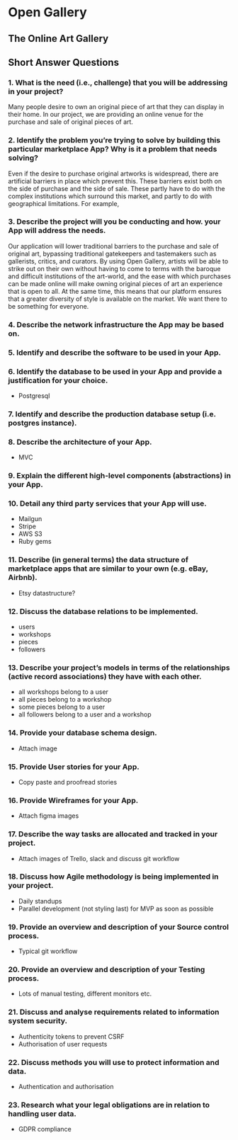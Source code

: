 # Open Gallery
## The Online Art Gallery

## Short Answer Questions

### 1. What is the need (i.e., challenge) that you will be addressing in your project?

Many people desire to own an original piece of art that they can display in their home. 
In our project, we are providing an online venue for the purchase and sale of original
pieces of art.

### 2. Identify the problem you’re trying to solve by building this particular marketplace App? Why is it a problem that needs solving?

Even if the desire to purchase original artworks is widespread, there are artificial
barriers in place which prevent this. These barriers exist both on the side of purchase
and the side of sale. These partly have to do with the complex institutions which
surround this market, and partly to do with geographical limitations. For example,


### 3. Describe the project will you be conducting and how. your App will address the needs.

Our application will lower traditional barriers to the purchase and sale of original
art, bypassing traditional gatekeepers and tastemakers such as gallerists, critics,
and curators. By using Open Gallery, artists will be able to strike out on their own
without having to come to terms with the baroque and difficult institutions of the
art-world, and the ease with which purchases can be made online will make owning 
original pieces of art an experience that is open to all. At the same time, this means 
that our platform ensures that a greater diversity of style is available on the market. 
We want there to be something for everyone.

### 4. Describe the network infrastructure the App may be based on.



### 5. Identify and describe the software to be used in your App.



### 6. Identify the database to be used in your App and provide a justification for your choice.

* Postgresql

### 7. Identify and describe the production database setup (i.e. postgres instance).
### 8. Describe the architecture of your App.

* MVC

### 9. Explain the different high-level components (abstractions) in your App.
### 10. Detail any third party services that your App will use.

* Mailgun
* Stripe
* AWS S3
* Ruby gems

### 11. Describe (in general terms) the data structure of marketplace apps that are similar to your own (e.g. eBay, Airbnb).

* Etsy datastructure?

### 12. Discuss the database relations to be implemented.

* users
* workshops
* pieces
* followers

### 13. Describe your project’s models in terms of the relationships (active record associations) they have with each other.

* all workshops belong to a user
* all pieces belong to a workshop
* some pieces belong to a user
* all followers belong to a user and a workshop

### 14. Provide your database schema design.

* Attach image

### 15. Provide User stories for your App.

* Copy paste and proofread stories

### 16. Provide Wireframes for your App.

* Attach figma images

### 17. Describe the way tasks are allocated and tracked in your project.

* Attach images of Trello, slack and discuss git workflow

### 18. Discuss how Agile methodology is being implemented in your project.

* Daily standups
* Parallel development (not styling last) for MVP as soon as possible

### 19. Provide an overview and description of your Source control process.

* Typical git workflow

### 20. Provide an overview and description of your Testing process.

* Lots of manual testing, different monitors etc.

### 21. Discuss and analyse requirements related to information system security.

* Authenticity tokens to prevent CSRF
* Authorisation of user requests

### 22. Discuss methods you will use to protect information and data.

* Authentication and authorisation

### 23. Research what your legal obligations are in relation to handling user data.

* GDPR compliance